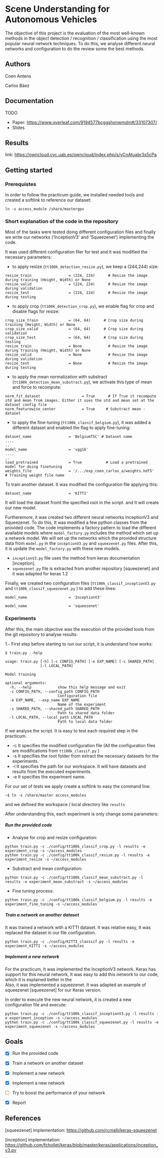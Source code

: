 # Scene Understanding for Autonomous Vehicles
The objective of this project is the evaluation of the most well-known methods in the object detection / recognition / classification using the most popular neural network techniques.  To do this, we analyse different neural networks and configuration to do the review some the best methods. 

## Authors
Coen Antens

Carlos Báez

## Documentation
TODO 
- Paper: https://www.overleaf.com/9194577bcggshxnwmdm#/33107307/
- Slides

## Results
link: https://owncloud.cvc.uab.es/owncloud/index.php/s/yCnAtuabr3s5cPa

## Getting started
### Prerequistes
In order to follow the practicum guide, we installed needed tools and created a softlink to reference our dataset:
```
ln -s access_module /share/mastergpu
```

### Short explanation of the code in the repository

Most of the tasks were tested doing different configuration files and finally we write our networks ('InceptionV3' and 'Squeezenet') implementing the code. 

It was used different configuration filer for test and it was modified the necessary parameters:

- to apply resize (`tt100k_detection_resize.py`), we keep a (244,244) size:
```
resize_train                 = (224, 224)      # Resize the image during training (Height, Width) or None
resize_valid                 = (224, 224)      # Resize the image during validation
resize_test                  = (224, 224)      # Resize the image during testing
```
- to apply crop (`tt100k_detection_crop.py`), we enable flag for crop and disable flags for resize:
```
crop_size_train              = (64, 64)      # Crop size during training (Height, Width) or None
crop_size_valid              = (64, 64)      # Crop size during validation
crop_size_test               = (64, 64)      # Crop size during testing
resize_train                 = None            # Resize the image during training (Height, Width) or None
resize_valid                 = None            # Resize the image during validation
resize_test                  = None            # Resize the image during testing
```
- to apply the mean normalization with substract (`tt100k_detection_mean_substract.py`), we activate this type of mean and force to recompute:
``` 
norm_fit_dataset                   = True      # If True it recompute std and mean from images. Either it uses the std and mean set at the dataset config file
norm_featurewise_center            = True     # Substract mean - dataset
``` 
- to apply the fine-tuning (`tt100k_classif_belgium.py`), it was added a different dataset and enabled the flag to apply fine-tuning:
```
dataset_name                 = 'BelgiumTSC'	# Dataset name
....
..
model_name                   = 'vgg16'
....
..
load_pretrained              = True           # Load a pretrained model for doing finetuning
weights_file                 = '/.../exp_coen_carlos_a/weights.hdf5'  # Training weight file name

```

To train another dataset. It was modified the configuration file applying this: 

```
dataset_name                 = 'KITTI'
```
It will load the dataset fromt the specified root in the script. and It will create our new model.


Furtheremore, it was created two different neural networks InceptionV3 and Squeezenet. To do this, It was modified a few python classes from the provided code.
The code implements a factory pattern to load the different available models where `model_factory.py` includes the method which set up a network model. We will set up the networks which the provided structure data from `model.py` in the `inceptionV3.py` and `squeezenet.py` files. After this, it is update the `model_factory.py` with these new models.

- `inceptionV3.py` file uses the method from keras documentation [inception]. 
- `squeezenet.py` file is extracted from another repository [squeezenet] and it was adapted for keras 1.2

Finally, we created two configuration files (`tt100k_classif_inceptionV3.py` and `tt100k_classif_squeezenet.py` ) to add these lines:
```
model_name                   = 'InceptionV3'
```
```
model_name                   = 'squeezenet'
```

### Experiments 
After this, the main objective was the execution of the provided tools from the git repository to analyse results:

1.- First step before starting to run our script, it is understand how works:

```
$ train.py --help

usage: train.py [-h] [-c CONFIG_PATH] [-e EXP_NAME] [-s SHARED_PATH]
                [-l LOCAL_PATH]

Model training

optional arguments:
  -h, --help            show this help message and exit
  -c CONFIG_PATH, --config_path CONFIG_PATH
                        Configuration file
  -e EXP_NAME, --exp_name EXP_NAME
                        Name of the experiment
  -s SHARED_PATH, --shared_path SHARED_PATH
                        Path to shared data folder
  -l LOCAL_PATH, --local_path LOCAL_PATH
                        Path to local data folder
```

If we analyse the script. It is easy to test each required step in the practicum. 

- -c It specifies the modified configuration file (All the configuration files are modifications from `tt100k_classif.py` )
- -s It specifies the root folder from extract the necessary datasets for the experiments.
- -l It specifies the path for our workspace. It will have datasets and results from the executed experiments.
- -e It specifies the experiment name.

For our set of tests we apply create a softlink to easy the command line:
```
~$ ln -s /share/master access_modules
```
and we defined the workspace / local directory like `results`

After understanding this, each experiment is only change some parameters:


##### Run the provided code

- Analyse for crop and resize configuration: 
```
python train.py -c ./config/tt100k_classif_crop.py -l results -e experiment_crop -s ~/access_modules
python train.py -c ./config/tt100k_classif_resize.py -l results -e experiment_resize -s ~/access_modules
```

- Substract and mean configuration:
```cro
python train.py -c ./config/tt100k_classif_mean_substract.py -l results -e experiment_mean_substract -s ~/access_modules
```
 
- Fine tuning process:
```
python train.py -c ./config/tt100k_classif_belgium.py -l results -e experiment_fine_tuning -s ~/access_modules
```

##### Train a network on another dataset

It was trained a network with a KITTI dataset. It was relative easy, It was replaced the dataset in our file configuration.

```
python train.py -c ./config/KITTI_classsif.py -l results -e experiment_KITTI -s ~/access_modules
```


##### Implement a new network
For the practicum, It was implemented the InceptionV3 network. Keras has support for this neural network, It was easy to add this network to our code, which it is explained better in the  
Also, it was implemented a squeezenet. It was adapted an example of squeezenet [squeezenet] for our Keras version.

In order to execute the new neural network, it is created a new configuration file and execute: 
```
python train.py -c ./config/tt100k_classif_inceptionV3.py -l results -e experiment_inception -s ~/access_modules
python train.py -c ./config/tt100k_classif_squeezenet.py -l results -e experiment_squeezenet -s ~/access_modules

```

## Goals
 - [x] Run the provided code
 - [x] Train a network on another dataset
 - [x] Implement a new network
 - [x] Implement a new network
 - [ ] Try to boost the performance of your network
 - [x] Report
 
 
## References
[squeezenet] implementation: https://github.com/rcmalli/keras-squeezenet

[inception] implementation: https://github.com/fchollet/keras/blob/master/keras/applications/inception_v3.py

